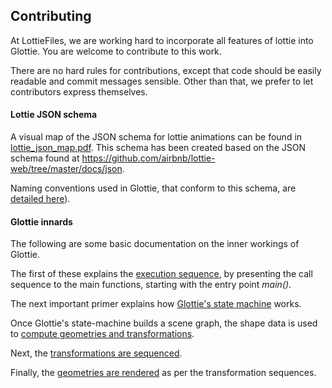 ## Contributing

At LottieFiles, we are working hard to incorporate all features of lottie into Glottie. You are welcome to contribute to this work.

There are no hard rules for contributions, except that code should be easily readable and commit messages sensible. Other than that, we prefer to let contributors express themselves.

#### Lottie JSON schema

A visual map of the JSON schema for lottie animations can be found in [lottie_json_map.pdf](lottie_json_map.pdf). This schema has been created based on the JSON schema found at https://github.com/airbnb/lottie-web/tree/master/docs/json.

Naming conventions used in Glottie, that conform to this schema, are [detailed here](naming_convention.md)).

#### Glottie innards

The following are some basic documentation on the inner workings of Glottie.

The first of these explains the [execution sequence](executionsequence.md), by presenting the call sequence to the main functions, starting with the entry point *main()*.

The next important primer explains how [Glottie's state machine](statemachine.md) works.

Once Glottie's state-machine builds a scene graph, the shape data is used to [compute geometries and transformations](geometry.md).

Next, the [transformations are sequenced](animation.md).

Finally, the [geometries are rendered](render.md) as per the transformation sequences.

